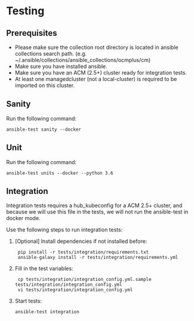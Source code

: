 # Testing

## Prerequisites

- Please make sure the collection root directory is located in ansible collections search path. (e.g. ~/.ansible/collections/ansible_collections/ocmplus/cm)
- Make sure you have installed ansible.
- Make sure you have an ACM (2.5+) cluster ready for integration tests.
- At least one managedcluster (not a local-cluster) is required to be imported on this cluster.

## Sanity

Run the following command:

```
ansible-test sanity --docker
```

## Unit

Run the following command:

```
ansible-test units --docker --python 3.6
```

## Integration

Integration tests requires a hub_kubeconfig for a ACM 2.5+ cluster, and because we will use this file in the tests, we will not run the ansible-test in docker mode.

Use the following steps to run integration tests:

1. [Optional] Install dependencies if not installed before:
   ```
    pip install -r tests/integration/requirements.txt
    ansible-galaxy install -r tests/integration/requirements.yml
   ```
2. Fill in the test variables:
   ```
    cp tests/integration/integration_config.yml.sample tests/integration/integration_config.yml
    vi tests/integration/integration_config.yml
   ```
3. Start tests:
   ```
   ansible-test integration
   ```

